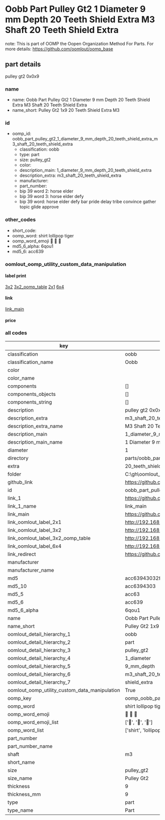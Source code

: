 # Oobb Part Pulley Gt2 1 Diameter 9 mm Depth 20 Teeth Shield Extra M3 Shaft 20 Teeth Shield Extra  

note: This is part of OOMP the Oopen Organization Method For Parts. For more details: https://github.com/oomlout/oomp_base

##  part details
  



pulley gt2 0x0x9



### name
* name: Oobb Part Pulley Gt2 1 Diameter 9 mm Depth 20 Teeth Shield Extra M3 Shaft 20 Teeth Shield Extra
* name_short: Pulley Gt2 1x9 20 Teeth Shield Extra M3
### id
* oomp_id: oobb_part_pulley_gt2_1_diameter_9_mm_depth_20_teeth_shield_extra_m3_shaft_20_teeth_shield_extra
  * classification: oobb
  * type: part
  * size: pulley_gt2
  * color: 
  * description_main: 1_diameter_9_mm_depth_20_teeth_shield_extra
  * description_extra: m3_shaft_20_teeth_shield_extra
  * manufacturer: 
  * part_number: 
  * bip 39 word 2: horse elder
  * bip 39 word 3: horse elder defy
  * bip 39 word: horse elder defy bar pride delay tribe convince gather topic glide approve

### other_codes
* short_code: 
* oomp_word: shirt lollipop tiger
* oomp_word_emoji :shirt: :lollipop: :tiger:
* md5_6_alpha: 6qou1
* md5_6: acc639






### oomlout_oomp_utility_custom_data_manipulation
#### label print
[3x2](http://192.168.1.245:1112/?label=oomp%206qou1)
[3x2_oomp_table](http://192.168.1.108:1112/?label=oomp%206qou1)
[2x1](http://192.168.1.242:1112/?label=oomp%206qou1)
[6x4](http://192.168.1.55:1112/?label=oomp%206qou1)    

#### link

[link_main](https://github.com/oomlout/oomlout_oobb_version_4_generated_parts/tree/main/navigation_oomp/oobb/part/pulley_gt2/1_diameter_9_mm_depth_20_teeth_shield_extra/m3_shaft_20_teeth_shield_extra/part)                              

#### price







### all codes 
| key | value |  
| --- | --- |  
| classification | oobb |  
| classification_name | Oobb |  
| color |  |  
| color_name |  |  
| components | [] |  
| components_objects | [] |  
| components_string | [] |  
| description | pulley gt2 0x0x9 |  
| description_extra | m3_shaft_20_teeth_shield_extra |  
| description_extra_name | M3 Shaft 20 Teeth Shield Extra |  
| description_main | 1_diameter_9_mm_depth_20_teeth_shield_extra |  
| description_main_name | 1 Diameter 9 mm Depth 20 Teeth Shield Extra |  
| diameter | 1 |  
| directory | parts/oobb_part_pulley_gt2_1_diameter_9_mm_depth_20_teeth_shield_extra_m3_shaft_20_teeth_shield_extra |  
| extra | 20_teeth_shield |  
| folder | C:\gh\oomlout_oobb_version_4_generated_parts\parts\oobb_part_pulley_gt2_1_diameter_9_mm_depth_20_teeth_shield_extra_m3_shaft_20_teeth_shield_extra |  
| github_link | https://github.com/oomlout/oomlout_oomp_part_src/tree/main/parts/oobb_part_pulley_gt2_1_diameter_9_mm_depth_20_teeth_shield_extra_m3_shaft_20_teeth_shield_extra |  
| id | oobb_part_pulley_gt2_1_diameter_9_mm_depth_20_teeth_shield_extra_m3_shaft_20_teeth_shield_extra |  
| link_1 | https://github.com/oomlout/oomlout_oobb_version_4_generated_parts/tree/main/navigation_oomp/oobb/part/pulley_gt2/1_diameter_9_mm_depth_20_teeth_shield_extra/m3_shaft_20_teeth_shield_extra/part |  
| link_1_name | link_main |  
| link_main | https://github.com/oomlout/oomlout_oobb_version_4_generated_parts/tree/main/navigation_oomp/oobb/part/pulley_gt2/1_diameter_9_mm_depth_20_teeth_shield_extra/m3_shaft_20_teeth_shield_extra/part |  
| link_oomlout_label_2x1 | http://192.168.1.242:1112/?label=oomp%206qou1 |  
| link_oomlout_label_3x2 | http://192.168.1.245:1112/?label=oomp%206qou1 |  
| link_oomlout_label_3x2_oomp_table | http://192.168.1.108:1112/?label=oomp%206qou1 |  
| link_oomlout_label_6x4 | http://192.168.1.55:1112/?label=oomp%206qou1 |  
| link_redirect | https://github.com/oomlout/oomlout_oobb_version_4_generated_parts/tree/main/parts/oobb_pulley_gt2_01_09_ex_20_teeth_shield_sh_m3 |  
| manufacturer |  |  
| manufacturer_name |  |  
| md5 | acc63943032f9d08e7d541267351d36e |  
| md5_10 | acc6394303 |  
| md5_5 | acc63 |  
| md5_6 | acc639 |  
| md5_6_alpha | 6qou1 |  
| name | Oobb Part Pulley Gt2 1 Diameter 9 mm Depth 20 Teeth Shield Extra M3 Shaft 20 Teeth Shield Extra |  
| name_short | Pulley Gt2 1x9 20 Teeth Shield Extra M3 |  
| oomlout_detail_hierarchy_1 | oobb |  
| oomlout_detail_hierarchy_2 | part |  
| oomlout_detail_hierarchy_3 | pulley_gt2 |  
| oomlout_detail_hierarchy_4 | 1_diameter |  
| oomlout_detail_hierarchy_5 | 9_mm_depth |  
| oomlout_detail_hierarchy_6 | m3_shaft_20_teeth |  
| oomlout_detail_hierarchy_7 | shield_extra |  
| oomlout_oomp_utility_custom_data_manipulation | True |  
| oomp_key | oomp_oobb_part_pulley_gt2_1_diameter_9_mm_depth_20_teeth_shield_extra_m3_shaft_20_teeth_shield_extra |  
| oomp_word | shirt lollipop tiger |  
| oomp_word_emoji | :shirt: :lollipop: :tiger: |  
| oomp_word_emoji_list | [':shirt:', ':lollipop:', ':tiger:'] |  
| oomp_word_list | ['shirt', 'lollipop', 'tiger'] |  
| part_number |  |  
| part_number_name |  |  
| shaft | m3 |  
| short_name |  |  
| size | pulley_gt2 |  
| size_name | Pulley Gt2 |  
| thickness | 9 |  
| thickness_mm | 9 |  
| type | part |  
| type_name | Part |  
